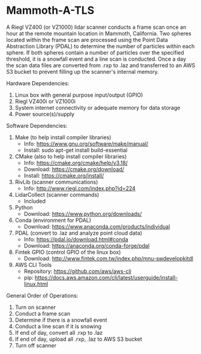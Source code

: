 # Mammoth-A-TLS
  A Riegl VZ400 (or VZ1000) lidar scanner conducts a frame scan once an hour at the remote mountain location in Mammoth, California.  Two spheres located within the frame scan are processed using the Point Data Abstraction Library (PDAL) to determine the number of particles within each sphere.  If both spheres contain a number of particles over the specified threshold, it is a snowfall event and a line scan is conducted.  Once a day the scan data files are converted from .rxp to .laz and transferred to an AWS S3 bucket to prevent filling up the scanner's internal memory.

 Hardware Dependencies:
 1. Linux box with general purpose input/output (GPIO)
 2. Riegl VZ400i or VZ1000i
 3. System internet connectivity or adequate memory for data storage
 4. Power source(s)/supply

 Software Dependencies:
 1. Make (to help install compiler libraries)
    - Info: https://www.gnu.org/software/make/manual/
    - Install: sudo apt-get install build-essential
 2. CMake (also to help install compiler libraries)
    - Info: https://cmake.org/cmake/help/v3.18/
    - Download: https://cmake.org/download/
    - Install: https://cmake.org/install/
 3. RivLib (scanner communications)
    - Info: http://www.riegl.com/index.php?id=224
 4. LidarCollect (scanner commands)
    - Included
 5. Python
    - Download: https://www.python.org/downloads/
 6. Conda (environment for PDAL)
    - Download: https://www.anaconda.com/products/individual
 7. PDAL (convert to .laz and analyze point cloud data)
    - Info: https://pdal.io/download.html#conda
    - Download: https://anaconda.org/conda-forge/pdal
 8. Fintek GPIO (control GPIO of the linux box)
    - Download: http://www.fintek.com.tw/index.php/mnu-swdevelopkitdl
 9. AWS CLI Tools
    - Repository: https://github.com/aws/aws-cli
    - pip: https://docs.aws.amazon.com/cli/latest/userguide/install-linux.html

 General Order of Operations:
 1. Turn on scanner
 2. Conduct a frame scan
 3. Determine if there is a snowfall event
 4. Conduct a line scan if it is snowing
 5. If end of day, convert all .rxp to .laz
 6. If end of day, upload all .rxp, .laz to AWS S3 bucket
 7. Turn off scanner
